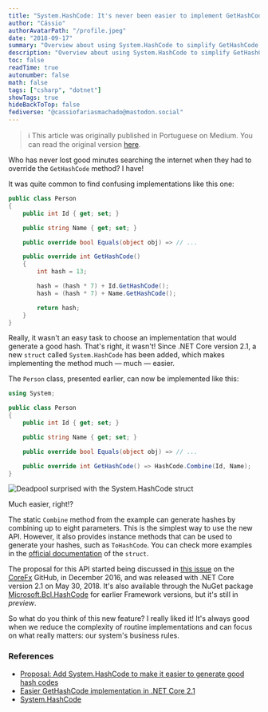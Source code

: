 ```yaml
---
title: "System.HashCode: It's never been easier to implement GetHashCode method"
author: "Cássio"
authorAvatarPath: "/profile.jpeg"
date: "2018-09-17"
summary: "Overview about using System.HashCode to simplify GetHashCode implementations in .NET Core."
description: "Overview about using System.HashCode to simplify GetHashCode implementations in .NET Core."
toc: false
readTime: true
autonumber: false
math: false
tags: ["csharp", "dotnet"]
showTags: true
hideBackToTop: false
fediverse: "@cassiofariasmachado@mastodon.social"
---
```


> ℹ️ This article was originally published in Portuguese on Medium. You can read the original version [here](https://medium.com/cwi-software/system-hashcode-nunca-foi-t%C3%A3o-f%C3%A1cil-implementar-o-m%C3%A9todo-gethashcode-de-suas-classes-4f1ff84819b3).


Who has never lost good minutes searching the internet when they had to override the `GetHashCode` method? I have!

It was quite common to find confusing implementations like this one:

```csharp
public class Person
{
    public int Id { get; set; }

    public string Name { get; set; }

    public override bool Equals(object obj) => // ...

    public override int GetHashCode()
    {
        int hash = 13;

        hash = (hash * 7) + Id.GetHashCode();
        hash = (hash * 7) + Name.GetHashCode();

        return hash;
    }
}
```

Really, it wasn't an easy task to choose an implementation that would generate a good hash. That's right, it wasn't! Since .NET Core version 2.1, a new `struct` called `System.HashCode` has been added, which makes implementing the method much — much — easier.

The `Person` class, presented earlier, can now be implemented like this:

```csharp
using System;

public class Person
{
    public int Id { get; set; }

    public string Name { get; set; }

    public override bool Equals(object obj) => // ...

    public override int GetHashCode() => HashCode.Combine(Id, Name);
}
```

![Deadpool surprised with the System.HashCode struct](/posts/2019/system-hashcode/suprised-deadpool.gif)

Much easier, right!?

The static `Combine` method from the example can generate hashes by combining up to eight parameters. This is the simplest way to use the new API. However, it also provides instance methods that can be used to generate your hashes, such as `ToHashCode`. You can check more examples in the [official documentation](https://docs.microsoft.com/en-gb/dotnet/api/system.hashcode) of the `struct`.

The proposal for this API started being discussed in [this issue](https://github.com/dotnet/corefx/issues/14354) on the [CoreFx](https://github.com/dotnet/corefx) GitHub, in December 2016, and was released with .NET Core version 2.1 on May 30, 2018. It's also available through the NuGet package [Microsoft.Bcl.HashCode](https://www.nuget.org/packages/Microsoft.Bcl.HashCode) for earlier Framework versions, but it's still in _preview_.

So what do you think of this new feature? I really liked it! It's always good when we reduce the complexity of routine implementations and can focus on what really matters: our system's business rules.

### References

- [Proposal: Add System.HashCode to make it easier to generate good hash codes](https://github.com/dotnet/corefx/issues/14354)
- [Easier GetHashCode implementation in .NET Core 2.1](https://www.tabsoverspaces.com/233725-easier-gethashcode-implementation-in-net-core-2-1)
- [System.HashCode](https://docs.microsoft.com/en-gb/dotnet/api/system.hashcode)
